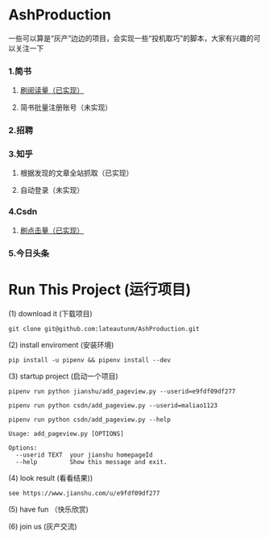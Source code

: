 # AshProduction
一些可以算是“灰产”边边的项目，会实现一些“投机取巧”的脚本，大家有兴趣的可以关注一下
### 1.简书

1. [刷阅读量（已实现）](https://github.com/lateautunm/AshProduction/blob/master/jianshu/add_pageview.py) 

2. 简书批量注册账号（未实现）
### 2.招聘
### 3.知乎

1. 根据发现的文章全站抓取（已实现）

2. 自动登录（未实现）

### 4.Csdn

1. [刷点击量（已实现）](https://github.com/lateautunm/AshProduction/blob/master/csdn/add_pageview.py)

### 5.今日头条


# Run This Project (运行项目)
(1) download it (下载项目)
```
git clone git@github.com:lateautunm/AshProduction.git
``` 
(2) install enviroment (安装环境)
```
pip install -u pipenv && pipenv install --dev
```
(3) startup project (启动一个项目)
```
pipenv run python jianshu/add_pageview.py --userid=e9fdf09df277

pipenv run python csdn/add_pageview.py --userid=maliao1123

pipenv run python csdn/add_pageview.py --help

Usage: add_pageview.py [OPTIONS]

Options:
  --userid TEXT  your jianshu homepageId
  --help         Show this message and exit.
```
(4) look result (看看结果))
```
see https://www.jianshu.com/u/e9fdf09df277
```
(5) have fun （快乐欣赏)

(6) join us (灰产交流)